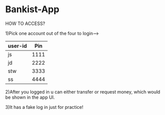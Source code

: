 # Bankist-App

HOW TO ACCESS?

1)Pick one account out of the four to login-->

| user-id | Pin  |
| ------- | :--: |
| js      | 1111 |
| jd      | 2222 |
| stw     | 3333 |
| ss      | 4444 |

2)After you logged in u can either transfer or request money,
which would be shown in the app UI.

3)It has a fake log in just for practice!
